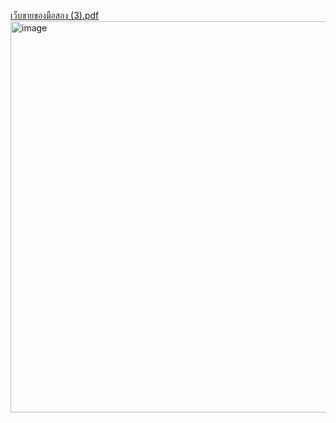 [เว็บขายของมือสอง (3).pdf](https://github.com/user-attachments/files/23112565/3.pdf)
<img width="1112" height="626" alt="image" src="https://github.com/user-attachments/assets/d970c06f-7514-411a-a636-3f61fcb38ec7" />





